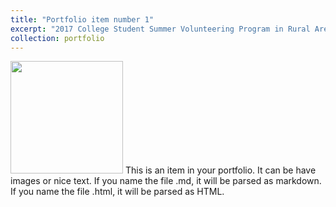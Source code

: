 ```yaml
---
title: "Portfolio item number 1"
excerpt: "2017 College Student Summer Volunteering Program in Rural Areas<br/><img src='/images/volunteer 1.png'>"
collection: portfolio
---
```

 <img src='images/volunteer 1.png' width="180">
This is an item in your portfolio. It can be have images or nice text. If you name the file .md, it will be parsed as markdown. If you name the file .html, it will be parsed as HTML. 
